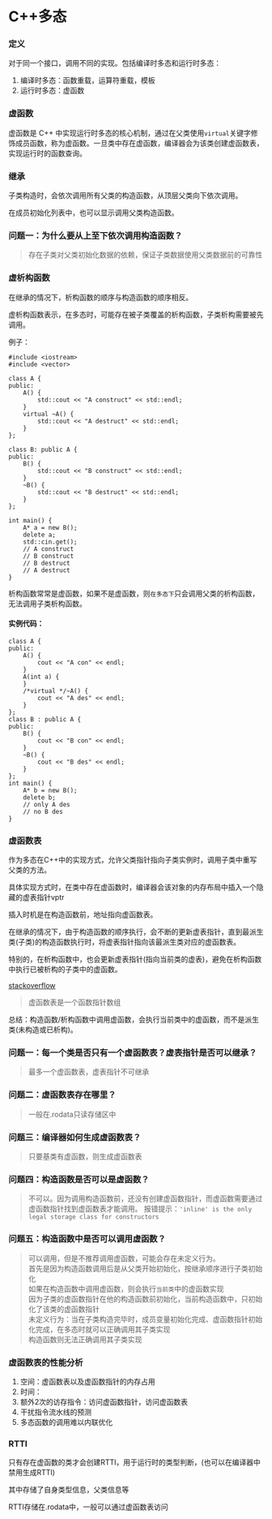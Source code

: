 # C++多态

### 定义

对于同一个接口，调用不同的实现。包括编译时多态和运行时多态：

1. 编译时多态：函数重载，运算符重载，模板
2. 运行时多态：虚函数

### 虚函数

虚函数是 C++ 中实现运行时多态的核心机制，通过在父类使用``virtual``关键字修饰成员函数，称为虚函数。一旦类中存在虚函数，编译器会为该类创建虚函数表，实现运行时的函数查询。

### 继承

子类构造时，会依次调用所有父类的构造函数，从顶层父类向下依次调用。

在成员初始化列表中，也可以显示调用父类构造函数。

### 问题一：为什么要从上至下依次调用构造函数？

> 存在子类对父类初始化数据的依赖，保证子类数据使用父类数据前的可靠性


### 虚析构函数

在继承的情况下，析构函数的顺序与构造函数的顺序相反。

虚析构函数表示，在多态时，可能存在被子类覆盖的析构函数，子类析构需要被先调用。

例子：
```
#include <iostream>
#include <vector>

class A {
public:
	A() {
		std::cout << "A construct" << std::endl;
	}
	virtual ~A() {
		std::cout << "A destruct" << std::endl;
	}
};

class B: public A {
public:
	B() {
		std::cout << "B construct" << std::endl;
	}
	~B() {
		std::cout << "B destruct" << std::endl;
	}
};

int main() {
	A* a = new B();
	delete a;
	std::cin.get();
    // A construct
    // B construct
    // B destruct
    // A destruct
}
```

析构函数常常是虚函数，如果不是虚函数，则``在多态下``只会调用父类的析构函数，无法调用子类析构函数。

#### 实例代码：
```
class A {
public:
	A() {
		cout << "A con" << endl;
	}
	A(int a) {
	}
	/*virtual */~A() {
		cout << "A des" << endl;
	}
};
class B : public A {
public:
	B() {
		cout << "B con" << endl;
	}
	~B() {
		cout << "B des" << endl;
	}	
};
int main() {
	A* b = new B();
	delete b;
	// only A des
	// no B des
}
```


### 虚函数表

作为多态在C++中的实现方式，允许父类指针指向子类实例时，调用子类中重写父类的方法。

具体实现方式时，在类中存在虚函数时，编译器会该对象的内存布局中插入一个隐藏的虚表指针vptr

插入时机是在构造函数前，地址指向虚函数表。

在继承的情况下，由于构造函数的顺序执行，会不断的更新虚表指针，直到最派生类(子类)的构造函数执行时，将虚表指针指向该最派生类对应的虚函数表。

特别的，在析构函数中，也会更新虚表指针(指向当前类的虚表)，避免在析构函数中执行已被析构的子类中的虚函数。

[stackoverflow](https://stackoverflow.com/questions/6591859/when-does-the-vptr-pointing-to-vtable-get-initialized-for-a-polymorphic-class)

> 虚函数表是一个函数指针数组

总结：构造函数/析构函数中调用虚函数，会执行当前类中的虚函数，而不是派生类(未构造或已析构)。

### 问题一：每一个类是否只有一个虚函数表？虚表指针是否可以继承？

> 最多一个虚函数表，虚表指针不可继承

### 问题二：虚函数表存在哪里？

> 一般在.rodata只读存储区中

### 问题三：编译器如何生成虚函数表？

> 只要基类有虚函数，则生成虚函数表

### 问题四：构造函数是否可以是虚函数？

> 不可以。因为调用构造函数前，还没有创建虚函数指针，而虚函数需要通过虚函数指针找到虚函数表才能调用。
> 报错提示：``'inline' is the only legal storage class for constructors``

### 问题五：构造函数中是否可以调用虚函数？

> 可以调用，但是不推荐调用虚函数，可能会存在未定义行为。\
> 首先是因为构造函数调用后是从父类开始初始化，按继承顺序进行子类初始化 \
> 如果在构造函数中调用虚函数，则会执行``当前类``中的虚函数实现 \
> 因为子类的虚函数指针在他的构造函数前初始化，当前构造函数中，只初始化了该类的虚函数指针 \
> 未定义行为：当在子类构造完毕时，成员变量初始化完成、虚函数指针初始化完成，在多态时就可以正确调用其子类实现 \
> 构造函数则无法正确调用其子类实现

### 虚函数表的性能分析

1. 空间：虚函数表以及虚函数指针的内存占用
2. 时间：
 1. 额外2次的访存指令：访问虚函数指针，访问虚函数表
 2. 干扰指令流水线的预测
 3. 多态函数的调用难以内联优化


### RTTI

只有存在虚函数的类才会创建RTTI，用于运行时的类型判断，(也可以在编译器中禁用生成RTTI)

其中存储了自身类型信息，父类信息等

RTTI存储在.rodata中，一般可以通过虚函数表访问

